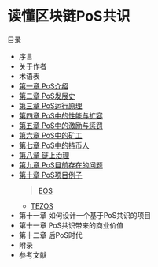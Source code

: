 # 读懂区块链PoS共识
目录
* 序言
* 关于作者
* 术语表
*  [第一章 PoS介绍](https://github.com/wetez-project/pos-book/blob/master/%E3%80%8A%E8%AF%BB%E6%87%82%E5%8C%BA%E5%9D%97%E9%93%BEPoS%E5%85%B1%E8%AF%86%E3%80%8B%E7%AC%AC%E4%B8%80%E7%AB%A0%20PoS%E4%BB%8B%E7%BB%8D.md)
*  [第二章 PoS发展史](https://github.com/wetez-project/pos-book/blob/master/%E3%80%8A%E8%AF%BB%E6%87%82%E5%8C%BA%E5%9D%97%E9%93%BEPoS%E5%85%B1%E8%AF%86%E3%80%8B%E7%AC%AC%E4%BA%8C%E7%AB%A0%20PoS%E5%8F%91%E5%B1%95%E5%8F%B2.md)
*  [第三章 PoS运行原理](https://github.com/wetez-project/pos-book/blob/master/%E3%80%8A%E8%AF%BB%E6%87%82%E5%8C%BA%E5%9D%97%E9%93%BEPoS%E5%85%B1%E8%AF%86%E3%80%8B%E7%AC%AC%E4%B8%89%E7%AB%A0%20PoS%E8%BF%90%E8%A1%8C%E5%8E%9F%E7%90%86.md)
*  [第四章 PoS中的性能与扩容](https://github.com/wetez-project/pos-book/blob/master/%E3%80%8A%E8%AF%BB%E6%87%82%E5%8C%BA%E5%9D%97%E9%93%BEPoS%E5%85%B1%E8%AF%86%E3%80%8B%E7%AC%AC%E5%9B%9B%E7%AB%A0%20PoS%E4%B8%AD%E7%9A%84%E6%80%A7%E8%83%BD%E4%B8%8E%E6%89%A9%E5%AE%B9.md)
*  [第五章 PoS中的激励与惩罚](https://github.com/wetez-project/pos-book/blob/master/%E3%80%8A%E8%AF%BB%E6%87%82%E5%8C%BA%E5%9D%97%E9%93%BEPoS%E5%85%B1%E8%AF%86%E3%80%8B%E7%AC%AC%E4%BA%94%E7%AB%A0%20PoS%E4%B8%AD%E7%9A%84%E6%BF%80%E5%8A%B1%E4%B8%8E%E6%83%A9%E7%BD%9A.md)
*  [第六章 PoS中的矿工](https://github.com/wetez-project/pos-book/blob/master/%E3%80%8A%E8%AF%BB%E6%87%82%E5%8C%BA%E5%9D%97%E9%93%BEPoS%E5%85%B1%E8%AF%86%E3%80%8B%E7%AC%AC%E5%85%AD%E7%AB%A0%20PoS%E4%B8%AD%E7%9A%84%E7%9F%BF%E5%B7%A5.md)
*  [第七章 PoS中的持币人](https://github.com/wetez-project/pos-book/blob/master/%E3%80%8A%E8%AF%BB%E6%87%82%E5%8C%BA%E5%9D%97%E9%93%BEPoS%E5%85%B1%E8%AF%86%E3%80%8B%E7%AC%AC%E4%B8%83%E7%AB%A0%20PoS%E4%B8%AD%E7%9A%84%E6%8C%81%E5%B8%81%E4%BA%BA.md)
*  [第八章 链上治理](https://github.com/wetez-project/pos-book/blob/master/%E3%80%8A%E8%AF%BB%E6%87%82%E5%8C%BA%E5%9D%97%E9%93%BEPoS%E5%85%B1%E8%AF%86%E3%80%8B%E7%AC%AC%E5%85%AB%E7%AB%A0%20%E9%93%BE%E4%B8%8A%E6%B2%BB%E7%90%86.md)
*  [第九章 PoS目前存在的问题](https://github.com/wetez-project/pos-book/blob/master/%E3%80%8A%E8%AF%BB%E6%87%82%E5%8C%BA%E5%9D%97%E9%93%BEPoS%E5%85%B1%E8%AF%86%E3%80%8B%E7%AC%AC%E4%B9%9D%E7%AB%A0%20PoS%E7%9B%AE%E5%89%8D%E5%AD%98%E5%9C%A8%E7%9A%84%E9%97%AE%E9%A2%98.md)
*  [第十章 PoS项目例子](https://github.com/wetez-project/pos-book/blob/master/%E3%80%8A%E8%AF%BB%E6%87%82%E5%8C%BA%E5%9D%97%E9%93%BEPoS%E5%85%B1%E8%AF%86%E3%80%8B%E7%AC%AC%E5%8D%81%E7%AB%A0%20PoS%E9%A1%B9%E7%9B%AE%E4%BE%8B%E5%AD%90.md)
   > [EOS](https://github.com/wetez-project/pos-book/blob/master/%E3%80%8A%E8%AF%BB%E6%87%82%E5%8C%BA%E5%9D%97%E9%93%BEPoS%E5%85%B1%E8%AF%86%E3%80%8B%E7%AC%AC%E5%8D%81%E7%AB%A0%20PoS%E9%A1%B9%E7%9B%AE%E4%BE%8B%E5%AD%90--EOS.md)
   * [TEZOS](https://github.com/wetez-project/pos-book/blob/master/%E3%80%8A%E8%AF%BB%E6%87%82%E5%8C%BA%E5%9D%97%E9%93%BEPoS%E5%85%B1%E8%AF%86%E3%80%8B%E7%AC%AC%E5%8D%81%E7%AB%A0%20PoS%E9%A1%B9%E7%9B%AE%E4%BE%8B%E5%AD%90--TEZOS.md)
*  第十一章 如何设计一个基于PoS共识的项目
*  第十一章 PoS共识带来的商业价值
*  第十二章 后PoS时代
*  附录
*  参考文献
